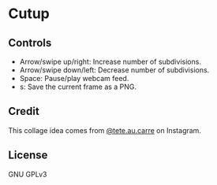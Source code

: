 # Cutup

## Controls

-   Arrow/swipe up/right: Increase number of subdivisions.
-   Arrow/swipe down/left: Decrease number of subdivisions.
-   Space: Pause/play webcam feed.
-   s: Save the current frame as a PNG.

## Credit

This collage idea comes from [@tete.au.carre](https://www.instagram.com/tete.au.carre/) on Instagram.

## License

GNU GPLv3
